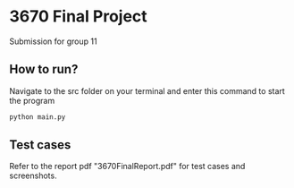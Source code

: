 # 3670 Final Project
Submission for group 11

## How to run?
Navigate to the src folder on your terminal and enter this command to start the program

```bash
python main.py
```

## Test cases

Refer to the report pdf "3670FinalReport.pdf" for test cases and screenshots.
